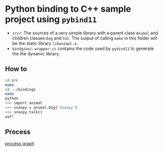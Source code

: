 # Python binding to C++ sample project using `pybind11`

- `src/`: The sources of a very simple library with a parent class `Animal` and
children classes `Dog` and `Cat`. The output of calling `make` in this folder
will be the static library `libanimal.a`.
- `bindgins/`: `wrapper.cc` contains the code used by `pybind11` to generate the
the dynamic library.

## How to

```bash
cd src
make
cd ../bindings
make
python
>>> import animal
>>> snoopy = animal.Dog('Snoopy')
>>> snoopy.talk()
waf!
```

## Process

[process graph](process.svg)